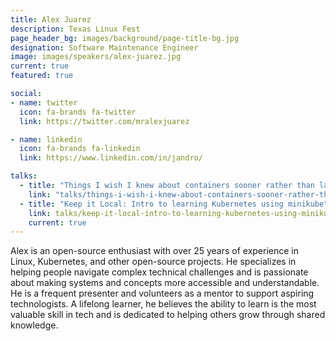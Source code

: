 ```yaml
---
title: Alex Juarez
description: Texas Linux Fest
page_header_bg: images/background/page-title-bg.jpg
designation: Software Maintenance Engineer
image: images/speakers/alex-juarez.jpg
current: true
featured: true

social:
- name: twitter
  icon: fa-brands fa-twitter
  link: https://twitter.com/mralexjuarez

- name: linkedin
  icon: fa-brands fa-linkedin
  link: https://www.linkedin.com/in/jandro/

talks:
  - title: "Things I wish I knew about containers sooner rather than later."
    link: "talks/things-i-wish-i-knew-about-containers-sooner-rather-than-later/"
  - title: "Keep it Local: Intro to learning Kubernetes using minikube"
    link: talks/keep-it-local-intro-to-learning-kubernetes-using-minikube/
    current: true
---
```


Alex is an open-source enthusiast with over 25 years of experience in Linux,
Kubernetes, and other open-source projects. He specializes in helping people
navigate complex technical challenges and is passionate about making systems
and concepts more accessible and understandable. He is a frequent presenter and
volunteers as a mentor to support aspiring technologists. A lifelong learner,
he believes the ability to learn is the most valuable skill in tech and is
dedicated to helping others grow through shared knowledge.
